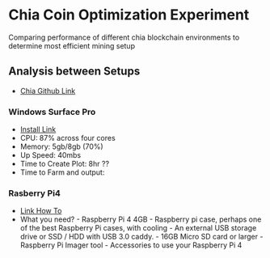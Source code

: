 # Chia Coin Optimization Experiment
Comparing performance of different chia blockchain environments to determine most efficient mining setup
## Analysis between Setups
* [Chia Github Link](https://github.com/Chia-Network/chia-blockchain)
### Windows Surface Pro 
* [Install Link](https://github.com/Chia-Network/chia-blockchain/wiki/Quick-Start-Guide)
* CPU: 87% across four cores
* Memory: 5gb/8gb (70%)
* Up Speed: 40mbs
* Time to Create Plot: 8hr ??
* Time to Farm and output:
### Rasberry Pi4
* [Link How To](https://www.tomshardware.com/how-to/raspberry-pi-chia-coin)
* What you need?
        - Raspberry Pi 4 4GB
        - Raspberry pi case, perhaps one of the best Raspberry Pi cases, with cooling
        - An external USB storage drive or SSD / HDD with USB 3.0 caddy.
        - 16GB Micro SD card or larger
        - Raspberry Pi Imager tool
        - Accessories to use your Raspberry Pi 4

